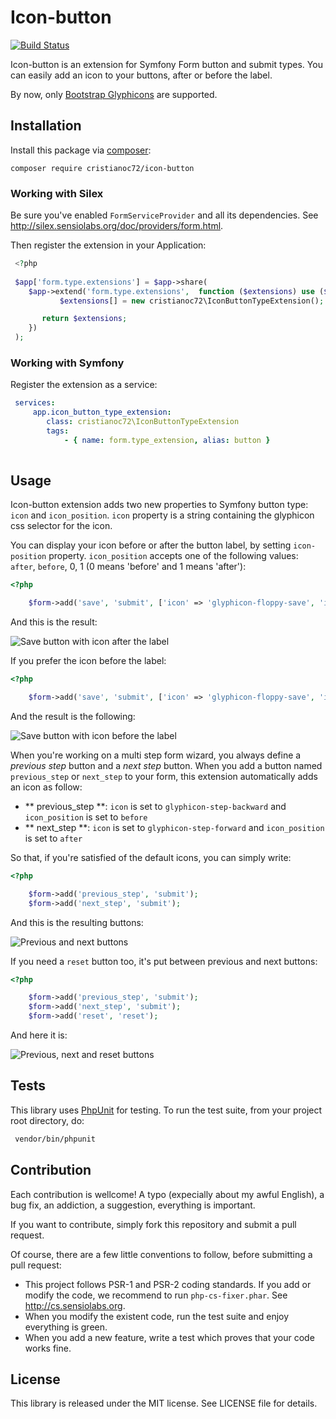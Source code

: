 # Icon-button #
[![Build Status](https://travis-ci.org/cristianoc72/icon-button.svg?branch=master)](https://travis-ci.org/cristianoc72/icon-button)

Icon-button is an extension for Symfony Form button and submit types.
You can easily add an icon to your buttons, after or before the label.

By now, only [Bootstrap Glyphicons](http://getbootstrap.com/components) are supported. 
  
## Installation ##
 
 Install this package via [composer](http://getcomposer.org):
 
 ```
 composer require cristianoc72/icon-button
 ```
 
### Working with Silex ###
 
Be sure you've enabled `FormServiceProvider`  and all its dependencies. See http://silex.sensiolabs.org/doc/providers/form.html.
 
Then register the extension in your Application:
 
```php
 <?php
 
 $app['form.type.extensions'] = $app->share(
 	$app->extend('form.type.extensions',  function ($extensions) use ($app) {
    	   $extensions[] = new cristianoc72\IconButtonTypeExtension();

       return $extensions;
    })
 );
```
 
### Working with Symfony ###
 
Register the extension as a service:
 
```yaml
 services:
     app.icon_button_type_extension:
     	class: cristianoc72\IconButtonTypeExtension
	 	tags:
			- { name: form.type_extension, alias: button }
			
```
 
## Usage ##

Icon-button extension adds two new properties to Symfony button type: `icon` and `icon_position`.
`icon` property is a string containing the glyphicon css selector for the icon.

You can display your icon before or after the button label, by setting `icon-position` property.
`icon_position` accepts one of the following values: `after`, `before`, 0, 1 (0 means 'before' and 1 means 'after'):

```php
<?php

    $form->add('save', 'submit', ['icon' => 'glyphicon-floppy-save', 'icon_position' => 'after']);
```
And this is the result:

![Save button with icon after the label](https://dl.dropboxusercontent.com/u/20811829/Save_after.png)

If you prefer the icon before the label:

```php
<?php

    $form->add('save', 'submit', ['icon' => 'glyphicon-floppy-save', 'icon_position' => 'before']);
```
And the result is the following:

![Save button with icon before the label](https://dl.dropboxusercontent.com/u/20811829/Save_before.png)

When you're working on a multi step form wizard, you always define a *previous step* button and a *next step* button.
When you add a button named `previous_step` or `next_step` to your form, this extension automatically adds an icon as follow:

- ** previous_step **: `icon` is set to `glyphicon-step-backward` and `icon_position` is set to `before`
- ** next_step **: `icon` is set to `glyphicon-step-forward` and `icon_position` is set to `after`

So that, if you're satisfied of the default icons, you can simply write:

```php
<?php

    $form->add('previous_step', 'submit');
    $form->add('next_step', 'submit');
```

And this is the resulting buttons:

![Previous and next buttons](https://dl.dropboxusercontent.com/u/20811829/prev_next.png)

If you need a `reset` button too, it's put between previous and next buttons:

```php
<?php

    $form->add('previous_step', 'submit');
    $form->add('next_step', 'submit');
    $form->add('reset', 'reset');
```

And here it is:

![Previous, next and reset buttons](https://dl.dropboxusercontent.com/u/20811829/triple.png)

## Tests ##

This library uses [PhpUnit](http://www.phpunit.de) for testing. To run the test suite, from your project root directory, do:

```bash
 vendor/bin/phpunit
```

## Contribution ##

Each contribution is wellcome! A typo (expecially about my awful English), a bug fix, an addiction, a suggestion, everything is important.

If you want to contribute, simply fork this repository and submit a pull request.

Of course, there are a few little conventions to follow, before submitting a pull request:

- This project follows PSR-1 and PSR-2 coding standards. If you add or modify the code, we recommend to run `php-cs-fixer.phar`. See http://cs.sensiolabs.org.
- When you modify the existent code, run the test suite and enjoy everything is green.
- When you add a new feature, write a test which proves that your code works fine.

## License ##

This library is released under the MIT license. See LICENSE file for details.
